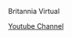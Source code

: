 Britannia Virtual

[Youtube Channel]([https://www.quora.com](https://www.youtube.com/channel/UCTc-P1rJztK5dM_4Aa3UZkQ))
